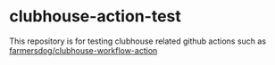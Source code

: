 # clubhouse-action-test

This repository is for testing clubhouse related github actions such as [farmersdog/clubhouse-workflow-action](https://github.com/farmersdog/clubhouse-workflow-action)
